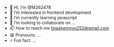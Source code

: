 - 👋 Hi, I’m @M262478
- 👀 I’m interested in frontend development 
- 🌱 I’m currently learning javascript 
- 💞️ I’m looking to collaborate on ...
- 📫 How to reach me tinashemoyo252@gmail.com 
- 😄 Pronouns: ...
- ⚡ Fun fact: ...

<!---
M262478/M262478 is a ✨ special ✨ repository because its `README.md` (this file) appears on your GitHub profile.
You can click the Preview link to take a look at your changes.
--->
